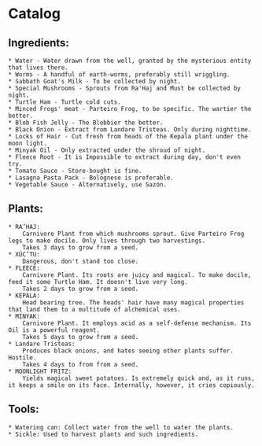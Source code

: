 #  Catalog
## Ingredients:
    * Water - Water drawn from the well, granted by the mysterious entity that lives there.
    * Worms - A handful of earth-worms, preferably still wriggling.
    * Sabbath Goat's Milk - To be collected by night.
    * Special Mushrooms - Sprouts from Ra'Haj and Must be collected by night.
    * Turtle Ham - Turtle cold cuts.
    * Minced Frogs' meat - Parteiro Frog, to be specific. The wartier the better.
    * Blob Fish Jelly - The Blobbier the better.
    * Black Onion - Extract from Landare Tristeas. Only during nighttime.
    * Locks of Hair - Cut fresh from heads of the Kepala plant under the moon light.
    * Minyak Oil - Only extracted under the shroud of night.
    * Fleece Root - It is Impossible to extract during day, don't even try.
    * Tomato Sauce - Store-bought is fine.
    * Lasagna Pasta Pack - Bolognese is preferable.
    * Vegetable Sauce - Alternatively, use Sazón.

## Plants:
    * RA’HAJ:
        Carnivore Plant from which mushrooms sprout. Give Parteiro Frog legs to make docile. Only lives through two harvestings. 
        Takes 3 days to grow from a seed.
    * XÚC’TU:
        Dangerous, don't stand too close.
    * FLEECE:
        Carnivore Plant. Its roots are juicy and magical. To make docile, feed it some Turtle Ham. It doesn't live very long.
        Takes 2 days to grow from a seed.
    * KEPALA:
        Head bearing tree. The heads' hair have many magical properties that land them to a multitude of alchemical uses. 
    * MINYAK:
        Carnivore Plant. It employs acid as a self-defense mechanism. Its Oil is a powerful reagent.
        Takes 5 days to grow from a seed.
    * Landare Tristeas:
        Produces black onions, and hates seeing other plants suffer. Hostile.
        Takes 4 days to from from a seed.
    * MOONLIGHT FRITZ:
        Yields magical sweet potatoes. Is extremely quick and, as it runs, it keeps a smile on its face. Internally, however, it cries copiously.

## Tools:
    * Watering can: Collect water from the well to water the plants.
    * Sickle: Used to harvest plants and such ingredients.
